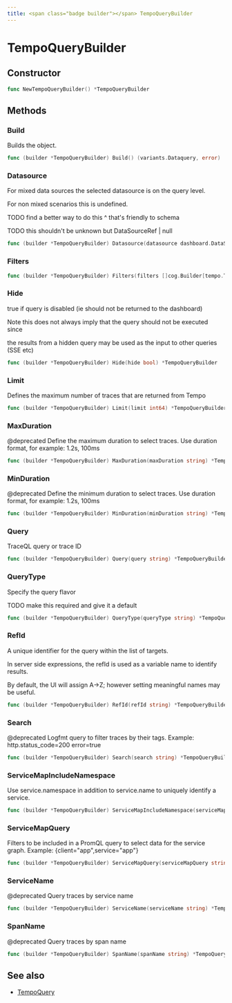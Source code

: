 ```yaml
---
title: <span class="badge builder"></span> TempoQueryBuilder
---
```

# <span class="badge builder"></span> TempoQueryBuilder

## Constructor

```go
func NewTempoQueryBuilder() *TempoQueryBuilder
```
## Methods

### <span class="badge object-method"></span> Build

Builds the object.

```go
func (builder *TempoQueryBuilder) Build() (variants.Dataquery, error)
```

### <span class="badge object-method"></span> Datasource

For mixed data sources the selected datasource is on the query level.

For non mixed scenarios this is undefined.

TODO find a better way to do this ^ that's friendly to schema

TODO this shouldn't be unknown but DataSourceRef | null

```go
func (builder *TempoQueryBuilder) Datasource(datasource dashboard.DataSourceRef) *TempoQueryBuilder
```

### <span class="badge object-method"></span> Filters

```go
func (builder *TempoQueryBuilder) Filters(filters []cog.Builder[tempo.TraceqlFilter]) *TempoQueryBuilder
```

### <span class="badge object-method"></span> Hide

true if query is disabled (ie should not be returned to the dashboard)

Note this does not always imply that the query should not be executed since

the results from a hidden query may be used as the input to other queries (SSE etc)

```go
func (builder *TempoQueryBuilder) Hide(hide bool) *TempoQueryBuilder
```

### <span class="badge object-method"></span> Limit

Defines the maximum number of traces that are returned from Tempo

```go
func (builder *TempoQueryBuilder) Limit(limit int64) *TempoQueryBuilder
```

### <span class="badge object-method"></span> MaxDuration

@deprecated Define the maximum duration to select traces. Use duration format, for example: 1.2s, 100ms

```go
func (builder *TempoQueryBuilder) MaxDuration(maxDuration string) *TempoQueryBuilder
```

### <span class="badge object-method"></span> MinDuration

@deprecated Define the minimum duration to select traces. Use duration format, for example: 1.2s, 100ms

```go
func (builder *TempoQueryBuilder) MinDuration(minDuration string) *TempoQueryBuilder
```

### <span class="badge object-method"></span> Query

TraceQL query or trace ID

```go
func (builder *TempoQueryBuilder) Query(query string) *TempoQueryBuilder
```

### <span class="badge object-method"></span> QueryType

Specify the query flavor

TODO make this required and give it a default

```go
func (builder *TempoQueryBuilder) QueryType(queryType string) *TempoQueryBuilder
```

### <span class="badge object-method"></span> RefId

A unique identifier for the query within the list of targets.

In server side expressions, the refId is used as a variable name to identify results.

By default, the UI will assign A->Z; however setting meaningful names may be useful.

```go
func (builder *TempoQueryBuilder) RefId(refId string) *TempoQueryBuilder
```

### <span class="badge object-method"></span> Search

@deprecated Logfmt query to filter traces by their tags. Example: http.status_code=200 error=true

```go
func (builder *TempoQueryBuilder) Search(search string) *TempoQueryBuilder
```

### <span class="badge object-method"></span> ServiceMapIncludeNamespace

Use service.namespace in addition to service.name to uniquely identify a service.

```go
func (builder *TempoQueryBuilder) ServiceMapIncludeNamespace(serviceMapIncludeNamespace bool) *TempoQueryBuilder
```

### <span class="badge object-method"></span> ServiceMapQuery

Filters to be included in a PromQL query to select data for the service graph. Example: {client="app",service="app"}

```go
func (builder *TempoQueryBuilder) ServiceMapQuery(serviceMapQuery string) *TempoQueryBuilder
```

### <span class="badge object-method"></span> ServiceName

@deprecated Query traces by service name

```go
func (builder *TempoQueryBuilder) ServiceName(serviceName string) *TempoQueryBuilder
```

### <span class="badge object-method"></span> SpanName

@deprecated Query traces by span name

```go
func (builder *TempoQueryBuilder) SpanName(spanName string) *TempoQueryBuilder
```

## See also

 * <span class="badge object-type-struct"></span> [TempoQuery](./object-TempoQuery.md)
